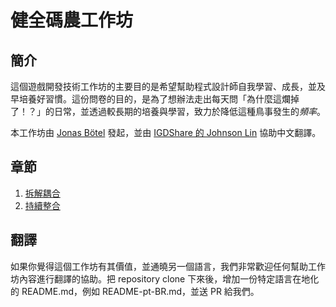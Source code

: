 # 健全碼農工作坊

## 簡介

這個遊戲開發技術工作坊的主要目的是希望幫助程式設計師自我學習、成長，並及早培養好習慣。這份問卷的目的，是為了想辦法走出每天問「為什麼這爛掉了！？」的日常，並透過較長期的培養與學習，致力於降低這種鳥事發生的*頻率*。

本工作坊由 [Jonas Bötel](https://twitter.com/codelumpn) 發起，並由 [IGDShare 的 Johnson Lin](https://twitter.com/igdshare) 協助中文翻譯。

## 章節
1. [拆解耦合](/Decoupling/README-zh-TW.md)
2. [持續整合](/ContinuousIntegration/Readme-zh-TW.md)

## 翻譯

如果你覺得這個工作坊有其價值，並通曉另一個語言，我們非常歡迎任何幫助工作坊內容進行翻譯的協助。把 repository clone 下來後，增加一份特定語言在地化的 README.md，例如 README-pt-BR.md，並送 PR 給我們。
